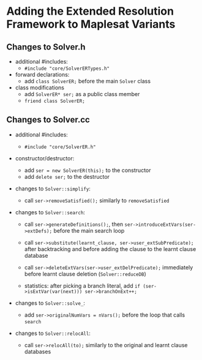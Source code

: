 # Adding the Extended Resolution Framework to Maplesat Variants
## Changes to Solver.h
- additional #includes:
    - `#include "core/SolverERTypes.h"`
- forward declarations:
    - add `class SolverER;` before the main `Solver` class
- class modifications
    - add `SolverER* ser;` as a public class member
    - `friend class SolverER;`

## Changes to Solver.cc
- additional #includes:
    - `#include "core/SolverER.h"`
- constructor/destructor:
    - add `ser = new SolverER(this);` to the constructor
    - add `delete ser;` to the destructor
- changes to `Solver::simplify`:
    - call `ser->removeSatisfied();` similarly to `removeSatisfied`

- changes to `Solver::search`:
    - call `ser->generateDefinitions();`, then `ser->introduceExtVars(ser->extDefs);` before the main search loop
    - call `ser->substitute(learnt_clause, ser->user_extSubPredicate);` after backtracking and before adding the clause to the learnt clause database
    - call `ser->deleteExtVars(ser->user_extDelPredicate);` immediately before learnt clause deletion (`Solver::reduceDB`)

    - statistics: after picking a branch literal, add `if (ser->isExtVar(var(next))) ser->branchOnExt++;`

- changes to `Solver::solve_`:
    - add `ser->originalNumVars = nVars();` before the loop that calls `search`

- changes to `Solver::relocAll`:
    - call `ser->relocAll(to);` similarly to the original and learnt clause databases